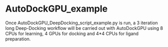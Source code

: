 # AutoDockGPU_example

Once AutoDockGPU_DeepDocking_script_example.py is run, a 3 iteration long Deep-Docking workflow will be carried out with AutoDockGPU using 8 CPUs for learning, 4 GPUs for docking and 4*4 CPUs for ligand preparation.
